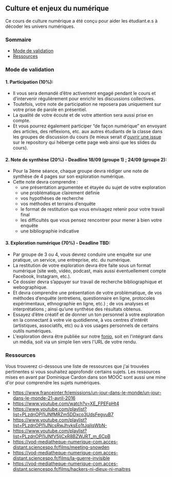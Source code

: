 ## Culture et enjeux du numérique

Ce cours de culture numérique a été conçu pour aider les étudiant.e.s à décoder les univers numériques.

### Sommaire

  - [Mode de validation](#mode-de-validation)
  - [Ressources](#ressources)

### Mode de validation

#### 1. Participation (10%):

  - Il vous sera demandé d’être activement engagé pendant le cours et d’intervenir régulièrement pour enrichir les discussions collectives.
  - Toutefois, votre note de participation ne reposera pas uniquement sur votre prise de parole en présentiel.
  - La qualité de votre écoute et de votre attention sera aussi prise en compte.
  - Et vous pourrez également participer “de façon numérique” en envoyant des articles, des réflexions, etc. aux autres étudiants de la classe dans les groupes de discussion du cours (le mieux serait d'[ouvrir une issue](https://github.com/nicocti/culturenum/issues) sur le repository qui héberge cette page web ainsi que les slides du cours).

#### 2. Note de synthèse (20%) - Deadline 18/09 (groupe 1) ; 24/09 (groupe 2):

  - Pour la 3ème séance, chaque groupe devra rédiger une note de synthèse de 4 pages sur son exploration numérique.
  - Cette note devra comprendre :
    - une présentation argumentée et étayée du sujet de votre exploration
    - une problématique clairement définie
    - vos hypothèses de recherche
    - vos méthodes et terrains d’enquête
    - le format de restitution que vous envisagez retenir pour votre travail final
    - les difficultés que vous pensez rencontrer pour mener à bien votre enquête
    - une bibliographie indicative

#### 3. Exploration numérique (70%) - Deadline TBD:

- Par groupe de 3 ou 4, vous devrez conduire une enquête sur une pratique, un service, une entreprise, etc. du numérique.
- La restitution de votre exploration devra être faite sous un format numérique (site web, vidéo, podcast, mais aussi éventuellement compte Facebook, Instagram, etc.).
- Ce dossier devra s’appuyer sur travail de recherche bibliographique et webographique.
- Et devra comprendre une présentation de votre problématique, de vos méthodes d’enquête (entretiens, questionnaire en ligne, protocoles expérimentaux, ethnographie en ligne, etc.) ; de vos analyses et interprétations ; ainsi qu’une synthèse des résultats obtenus.
- Essayez d’être créatif et de donner un ton personnel à votre exploration en la connectant à votre vie quotidienne, à vos centres d’intérêt (artistiques, associatifs, etc) ou à vos usages personnels de certains outils numériques.
- L'exploration devra être publiée sur notre [fonio](https://fonio.medialab.sciences-po.fr/carlines), soit en l'intégrant dans un média, soit via un simple lien vers l'URL de votre rendu.


### Ressources

Vous trouverez ci-dessous une liste de ressources que j'ai trouvées pertinentes si vous souhaitez approfondir certains sujets.
Les ressources mises en avant par Dominique Cardon dans son MOOC sont aussi une mine d'or pour comprendre les sujets numériques.

  - https://www.franceinter.fr/emissions/un-jour-dans-le-monde/un-jour-dans-le-monde-21-avril-2016
  - https://www.youtube.com/watch?v=XE_FPEFpHt4
  - https://www.youtube.com/playlist?list=PLzdnOPI1iJNfMRZm5DDxco3UdsFegvuB7
  - https://www.youtube.com/playlist?list=PLzdnOPI1iJNcsRwJhvksEo1tJqjIqWbN-
  - https://www.youtube.com/playlist?list=PLzdnOPI1iJNfV5ljCxR8BZWJRT_m_6CpB
  - https://vod-mediatheque-numerique-com.acces-distant.sciencespo.fr/films/meeting-snowden
  - https://vod-mediatheque-numerique-com.acces-distant.sciencespo.fr/films/la-guerre-invisible
  - https://vod-mediatheque-numerique-com.acces-distant.sciencespo.fr/films/hackers-ni-dieux-ni-maitres
